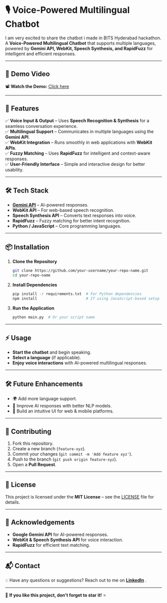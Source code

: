 # 🎙️ Voice-Powered Multilingual Chatbot
I am very excited to share the chatbot i made in BITS Hyderabad hackathon.
A **Voice-Powered Multilingual Chatbot** that supports multiple languages, powered by **Gemini API, WebKit, Speech Synthesis, and RapidFuzz** for intelligent and efficient responses.

---

## 🚀 Demo Video

📽️ **Watch the Demo:** [Click here](https://youtu.be/5L1BfdJQzVE)

---

## 🌟 Features

✅ **Voice Input & Output** – Uses **Speech Recognition & Synthesis** for a seamless conversation experience.  
✅ **Multilingual Support** – Communicates in multiple languages using the **Gemini API**.  
✅ **WebKit Integration** – Runs smoothly in web applications with **WebKit APIs**.  
✅ **Fuzzy Matching** – Uses **RapidFuzz** for intelligent and context-aware responses.  
✅ **User-Friendly Interface** – Simple and interactive design for better usability.  

---

## 🛠️ Tech Stack

- **[Gemini API](https://ai.google.dev/)** – AI-powered responses.
- **WebKit API** – For web-based speech recognition.
- **Speech Synthesis API** – Converts text responses into voice.
- **RapidFuzz** – Fuzzy matching for better intent recognition.
- **Python / JavaScript** – Core programming languages.

---

## 📦 Installation

1. **Clone the Repository**
   ```sh
   git clone https://github.com/your-username/your-repo-name.git
   cd your-repo-name
   ```

2. **Install Dependencies**
   ```sh
   pip install -r requirements.txt  # For Python dependencies
   npm install                      # If using JavaScript-based setup
   ```

3. **Run the Application**
   ```sh
   python main.py  # Or your script name
   ```

---

## ⚡ Usage

- **Start the chatbot** and begin speaking.
- **Select a language** (if applicable).
- **Enjoy voice interactions** with AI-powered multilingual responses.

---

## 🛠️ Future Enhancements

- 🌍 Add more language support.
- 🤖 Improve AI responses with better NLP models.
- 🎨 Build an intuitive UI for web & mobile platforms.

---

## 🤝 Contributing

1. Fork this repository.
2. Create a new branch (`feature-xyz`).
3. Commit your changes (`git commit -m 'Add feature xyz'`).
4. Push to the branch (`git push origin feature-xyz`).
5. Open a **Pull Request**.

---

## 📜 License

This project is licensed under the **MIT License** – see the [LICENSE](LICENSE) file for details.

---

## 📝 Acknowledgements

- **Google Gemini API** for AI-powered responses.
- **WebKit & Speech Synthesis API** for voice interaction.
- **RapidFuzz** for efficient text matching.

---

## 📬 Contact

💡 Have any questions or suggestions? Reach out to me on **[LinkedIn](https://www.linkedin.com/in/abhilove-goyal/)** .

---

🌟 **If you like this project, don't forget to star it!** ⭐
